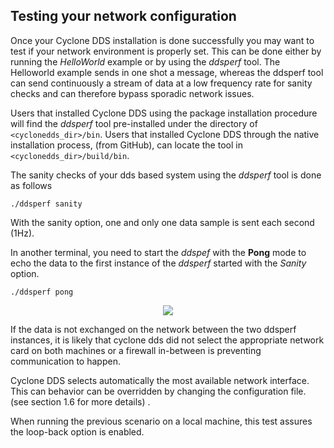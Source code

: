 ## Testing your network configuration

Once your Cyclone DDS installation is done successfully you may want to test if your network environment is properly set. This can be done either by running the _HelloWorld_ example or by using the _ddsperf_ tool. The Helloworld example sends in one shot a message, whereas the ddsperf tool can send continuously a stream of data at a low frequency rate for sanity checks and can therefore bypass sporadic network issues.

Users that installed Cyclone DDS using the package installation procedure will find the _ddsperf_ tool pre-installed under the directory of `<cyclonedds_dir>/bin`. Users that installed Cyclone DDS through the native installation process, (from GitHub), can locate the tool in `<cyclonedds_dir>/build/bin`.

The sanity checks of your dds based system using the _ddsperf_ tool is done as follows
```
./ddsperf sanity
```

With the sanity option, one and only one data sample is sent each second (1Hz).

In another terminal, you need to start the _ddspef_ with the **Pong** mode to echo the data to the first instance of the _ddsperf_ started with the _Sanity_ option.
```
./ddsperf pong
```

<div align=center> <img src="figs/4.2-1.png"></div>

If the data is not exchanged on the network between the two ddsperf instances, it is likely that cyclone dds did not select the appropriate network card on both machines or a firewall in-between is preventing communication to happen.

Cyclone DDS selects automatically the most available network interface. This can behavior can be overridden by changing the configuration file. (see section 1.6 for more details) .

When running the previous scenario on a local machine, this test assures the loop-back option is enabled.